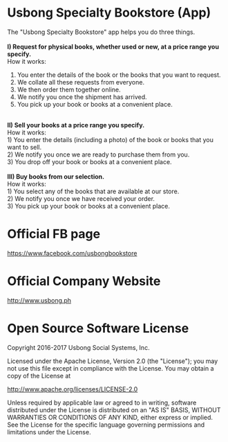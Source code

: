 # Usbong Specialty Bookstore (App)
The "Usbong Specialty Bookstore" app helps you do three things.<br><br>
<b>I) Request for physical books, whether used or new, at a price range you specify.</b><br>
How it works:<br>
1) You enter the details of the book or the books that you want to request.<br>
2) We collate all these requests from everyone.<br>
3) We then order them together online.<br>
4) We notify you once the shipment has arrived.<br>
5) You pick up your book or books at a convenient place.<br>
<br>
<b>II) Sell your books at a price range you specify.</b><br>
How it works:<br>
1) You enter the details (including a photo) of the book or books that you want to sell.<br>
2) We notify you once we are ready to purchase them from you.<br>
3) You drop off your book or books at a convenient place.<br>
<br>
<b>III) Buy books from our selection.</b><br>
How it works:<br>
1) You select any of the books that are available at our store.<br>
2) We notify you once we have received your order.<br>
3) You pick up your book or books at a convenient place.<br>

# Official FB page
https://www.facebook.com/usbongbookstore

# Official Company Website
http://www.usbong.ph

# Open Source Software License
Copyright 2016-2017 Usbong Social Systems, Inc.

Licensed under the Apache License, Version 2.0 (the "License"); you may not use this file except in compliance with the License. You may obtain a copy of the License at

   http://www.apache.org/licenses/LICENSE-2.0
  
Unless required by applicable law or agreed to in writing, software distributed under the License is distributed on an "AS IS" BASIS, WITHOUT WARRANTIES OR CONDITIONS OF ANY KIND, either express or implied. See the License for the specific language governing permissions and limitations under the License.
